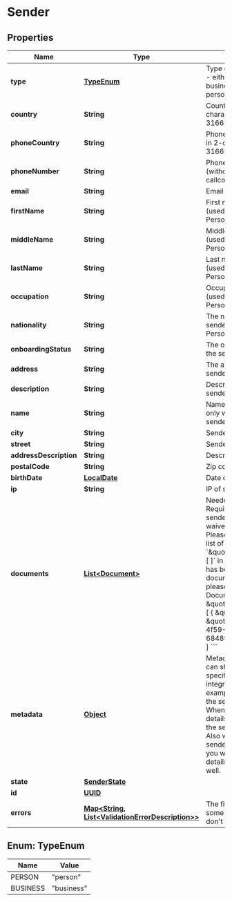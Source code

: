 
# Sender

## Properties
Name | Type | Description | Notes
------------ | ------------- | ------------- | -------------
**type** | [**TypeEnum**](#TypeEnum) | Type of sender to create - either person or business (defaults to person)  |  [optional]
**country** | **String** | Country of sender in 2-character alpha ISO 3166-2 country format | 
**phoneCountry** | **String** | Phone country of sender in 2-character alpha ISO 3166-2 country format | 
**phoneNumber** | **String** | Phone number of sender (without country callcode) |  [optional]
**email** | **String** | Email of sender | 
**firstName** | **String** | First name of sender (used only with a Personal sender) |  [optional]
**middleName** | **String** | Middle name of sender (used only with a Personal sender) |  [optional]
**lastName** | **String** | Last name of sender (used only with a Personal sender) |  [optional]
**occupation** | **String** | Occupation of sender (used only with a Personal sender) |  [optional]
**nationality** | **String** | The nationality of the sender (used only with a Personal sender) |  [optional]
**onboardingStatus** | **String** | The onboarding status of the sender |  [optional]
**address** | **String** | The address of the sender |  [optional]
**description** | **String** | Description of the sender |  [optional]
**name** | **String** | Name of sender (used only with a Business sender) |  [optional]
**city** | **String** | Sender&#39;s city | 
**street** | **String** | Sender&#39;s street | 
**addressDescription** | **String** | Description of address |  [optional]
**postalCode** | **String** | Zip code of sender | 
**birthDate** | [**LocalDate**](LocalDate.md) | Date of birth of sender |  [optional]
**ip** | **String** | IP of sender | 
**documents** | [**List&lt;Document&gt;**](Document.md) | Needed for KYC checks. Required to approve the sender unless KYC is waived for your account. Please send us an empty list of documents: &#x60;\&quot;documents\&quot;: [ ]&#x60; in the request if KYC has been waived.  If the documents already exist, please send the Document ID eg. &#x60;&#x60;&#x60;JSON \&quot;documents\&quot;: [   {     \&quot;id\&quot;: \&quot;b6648ba3-1c7b-4f59-8580-684899c84a07\&quot;   } ] &#x60;&#x60;&#x60; | 
**metadata** | [**Object**](.md) | Metadata of sender. You can store any detail specific to your integration here (for example the local ID of the sender on your end). When requesting sender details you will receive the sent metadata back. Also when sending sender related webhooks you will receive the details stored here as well. |  [optional]
**state** | [**SenderState**](SenderState.md) |  |  [optional]
**id** | [**UUID**](UUID.md) |  |  [optional]
**errors** | [**Map&lt;String, List&lt;ValidationErrorDescription&gt;&gt;**](List.md) | The fields that have some problems and don&#39;t pass validation |  [optional]


<a name="TypeEnum"></a>
## Enum: TypeEnum
Name | Value
---- | -----
PERSON | &quot;person&quot;
BUSINESS | &quot;business&quot;



